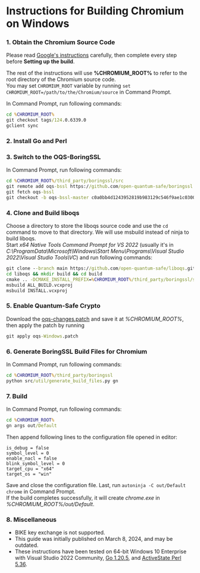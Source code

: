 # Instructions for Building Chromium on Windows

### 1. Obtain the Chromium Source Code

Please read [Google's instructions](https://chromium.googlesource.com/chromium/src/+/HEAD/docs/windows_build_instructions.md) carefully, then complete every step before **Setting up the build**.

The rest of the instructions will use **%CHROMIUM_ROOT%** to refer to the root directory of the Chromium source code.\
You may set `CHROMIUM_ROOT` variable by running `set CHROMIUM_ROOT=/path/to/the/Chromium/source` in Command Prompt.

In Command Prompt, run following commands:

```bat
cd %CHROMIUM_ROOT%
git checkout tags/124.0.6339.0
gclient sync
```

### 2. Install Go and Perl

### 3. Switch to the OQS-BoringSSL

In Command Prompt, run following commands:

```bat
cd %CHROMIUM_ROOT%/third_party/boringssl/src
git remote add oqs-bssl https://github.com/open-quantum-safe/boringssl
git fetch oqs-bssl
git checkout -b oqs-bssl-master c0a0bb4d1243952819b983129c546f9ae1c03008
```

### 4. Clone and Build liboqs

Choose a directory to store the liboqs source code and use the `cd` command to move to that directory. We will use msbuild instead of ninja to build liboqs.\
Start _x64 Native Tools Command Prompt for VS 2022_ (usually it's in _C:\ProgramData\Microsoft\Windows\Start Menu\Programs\Visual Studio 2022\Visual Studio Tools\VC_) and run following commands:

```bat
git clone --branch main https://github.com/open-quantum-safe/liboqs.git && git checkout 890a6aa448598a019e72b5431d8ba8e0a5dbcc85
cd liboqs && mkdir build && cd build
cmake .. -DCMAKE_INSTALL_PREFIX=%CHROMIUM_ROOT%/third_party/boringssl/src/oqs -DOQS_USE_OPENSSL=OFF -DCMAKE_BUILD_TYPE=Release
msbuild ALL_BUILD.vcxproj
msbuild INSTALL.vcxproj
```

### 5. Enable Quantum-Safe Crypto

Download the [oqs-changes.patch](https://raw.githubusercontent.com/open-quantum-safe/oqs-demos/main/chromium/oqs-Windows.patch) and save it at _%CHROMIUM_ROOT%_, then apply the patch by running

```bat
git apply oqs-Windows.patch
```

### 6. Generate BoringSSL Build Files for Chromium

In Command Prompt, run following commands:

```bat
cd %CHROMIUM_ROOT%/third_party/boringssl
python src/util/generate_build_files.py gn
```

### 7. Build

In Command Prompt, run following commands:

```bat
cd %CHROMIUM_ROOT%
gn args out/Default
```

Then append following lines to the configuration file opened in editor:

```
is_debug = false
symbol_level = 0
enable_nacl = false
blink_symbol_level = 0
target_cpu = "x64"
target_os = "win"
```

Save and close the configuration file. Last, run `autoninja -C out/Default chrome` in Command Prompt.\
If the build completes successfully, it will create _chrome.exe_ in _%CHROMIUM_ROOT%/out/Default_.

### 8. Miscellaneous

- BIKE key exchange is not supported.
- This guide was initially published on March 8, 2024, and may be outdated.
- These instructions have been tested on 64-bit Windows 10 Enterprise with Visual Studio 2022 Community, [Go 1.20.5](https://go.dev/dl/), and [ActiveState Perl 5.36](https://www.activestate.com/products/perl/).
